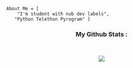 



```
About Me = [
    "I'm student with nub dev labels",
   "Python Telethon Pyrogram" ]
```


<h3 align="center"><b>My Github Stats :</b></h3><br>
<p align="center"><a href="https://github.com/BrayDanXD"><img src="https://github-readme-stats.vercel.app/api?username=BrayDanXD&show_icons=true&theme=radical"></a></p>
<p align="center"><a href="https://github.com/BrayDanXD"><img src="ht







